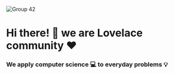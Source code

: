 ![Group 42](https://github.com/user-attachments/assets/8316a933-5b85-49bb-a96a-5a6de6a4e953)

# Hi there! 👋 we are Lovelace community :heart:
### We apply computer science :computer: to everyday problems :bulb:




<!--

**Here are some ideas to get you started:**

🙋‍♀️ A short introduction - what is your organization all about?
🌈 Contribution guidelines - how can the community get involved?
👩‍💻 Useful resources - where can the community find your docs? Is there anything else the community should know?
🍿 Fun facts - what does your team eat for breakfast?
🧙 Remember, you can do mighty things with the power of [Markdown](https://docs.github.com/github/writing-on-github/getting-started-with-writing-and-formatting-on-github/basic-writing-and-formatting-syntax)
-->
